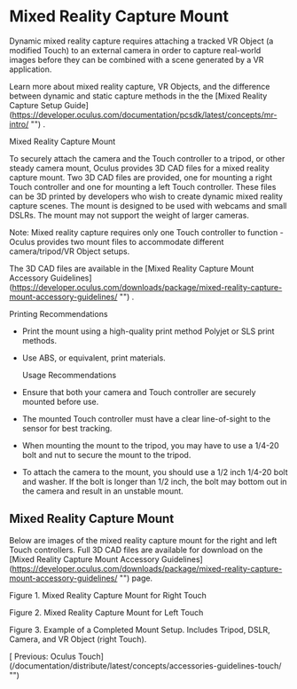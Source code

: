 
  
  
  
  
  
  
# Mixed Reality Capture Mount
  
   
Dynamic mixed reality capture requires attaching a tracked VR Object (a modified Touch) to an external camera in order to capture real-world images before they can be combined with a scene generated by a VR application.
   
   
Learn more about mixed reality capture, VR Objects, and the difference between  dynamic and static capture methods in the the 
[Mixed Reality Capture Setup Guide]
(https://developer.oculus.com/documentation/pcsdk/latest/concepts/mr-intro/ "")
  .
   
   
   

   Mixed Reality Capture Mount
   
   
To securely attach the camera and the Touch controller to a tripod, or other steady  camera mount, Oculus provides 3D CAD files for a mixed reality capture mount. Two 3D  CAD files are provided, one for mounting a right Touch controller and one for  mounting a left Touch controller. These files can be 3D printed by developers who  wish to create dynamic mixed reality capture scenes. The mount is designed to be  used with webcams and small DSLRs. The mount may not support the weight of larger  cameras.
   
   Note: Mixed reality capture requires only one Touch controller to function - Oculus  provides two mount files to accommodate different camera/tripod/VR Object setups. 
   
The 3D CAD files are available in the 
[Mixed Reality Capture Mount Accessory   Guidelines]
(https://developer.oculus.com/downloads/package/mixed-reality-capture-mount-accessory-guidelines/ "")
  .
   
   
   

   Printing Recommendations
   
   
   
- Print the mount using a high-quality print method Polyjet or SLS print   methods.
   
- Use ABS, or equivalent, print materials.
   
   

   Usage Recommendations
   
   
   
- Ensure that both your camera and Touch controller are securely mounted before   use.
   
- The mounted Touch controller must have a clear line-of-sight to the sensor for   best tracking.
   
- When mounting the mount to the tripod, you may have to use a 1/4-20 bolt and nut   to secure the mount to the tripod. 
   
- To attach the camera to the mount, you should use a 1/2 inch 1/4-20 bolt and   washer. If the bolt is longer than 1/2 inch, the bolt may bottom out in the   camera and result in an unstable mount.
   
   
   
   
## Mixed Reality Capture Mount
   
Below are images of the mixed reality capture mount for the right and left Touch  controllers. Full 3D CAD files are available for download on the 
[Mixed Reality Capture Mount Accessory   Guidelines]
(https://developer.oculus.com/downloads/package/mixed-reality-capture-mount-accessory-guidelines/ "")
   page.
   

   
   
   
   
   
Figure 1. Mixed Reality Capture Mount for Right Touch
   

   
   
   
   
   
Figure 2. Mixed Reality Capture Mount for Left Touch
   

   
   
   
   
   
Figure 3. Example of a Completed Mount Setup. Includes Tripod, DSLR, Camera, and VR  Object (right Touch).
   
  
  
  
  
  
   
[
   Previous: Oculus Touch]
(/documentation/distribute/latest/concepts/accessories-guidelines-touch/ "")
  
  
  
  
  
  
